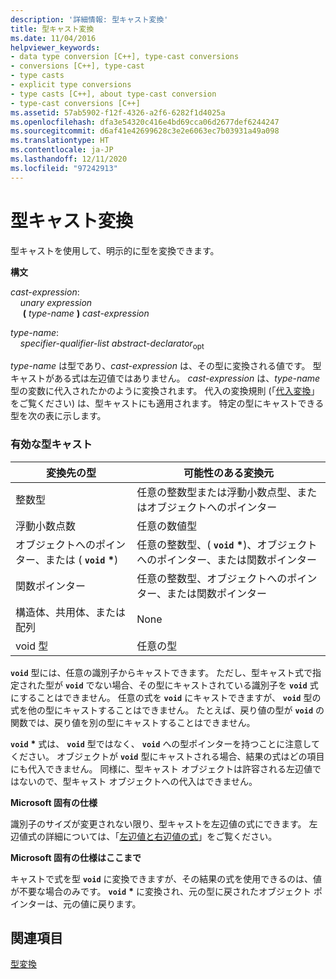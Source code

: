 ```yaml
---
description: '詳細情報: 型キャスト変換'
title: 型キャスト変換
ms.date: 11/04/2016
helpviewer_keywords:
- data type conversion [C++], type-cast conversions
- conversions [C++], type-cast
- type casts
- explicit type conversions
- type casts [C++], about type-cast conversion
- type-cast conversions [C++]
ms.assetid: 57ab5902-f12f-4326-a2f6-6282f1d4025a
ms.openlocfilehash: dfa3e54320c416e4bd69cca06d2677def6244247
ms.sourcegitcommit: d6af41e42699628c3e2e6063ec7b03931a49a098
ms.translationtype: HT
ms.contentlocale: ja-JP
ms.lasthandoff: 12/11/2020
ms.locfileid: "97242913"
---
```

# <a name="type-cast-conversions"></a>型キャスト変換

型キャストを使用して、明示的に型を変換できます。

**構文**

*cast-expression*:<br/>
&nbsp;&nbsp;&nbsp;&nbsp;*unary expression*<br/>
&nbsp;&nbsp;&nbsp;&nbsp; **(**  *type-name*  **)**  *cast-expression*

*type-name*:<br/>
&nbsp;&nbsp;&nbsp;&nbsp;*specifier-qualifier-list* *abstract-declarator*<sub>opt</sub>

*type-name* は型であり、*cast-expression* は、その型に変換される値です。 型キャストがある式は左辺値ではありません。 *cast-expression* は、*type-name* 型の変数に代入されたかのように変換されます。 代入の変換規則 (「[代入変換](../c-language/assignment-conversions.md)」をご覧ください) は、型キャストにも適用されます。 特定の型にキャストできる型を次の表に示します。

### <a name="legal-type-casts"></a>有効な型キャスト

|変換先の型|可能性のある変換元|
|-----------------------|-----------------------|
|整数型|任意の整数型または浮動小数点型、またはオブジェクトへのポインター|
|浮動小数点数|任意の数値型|
|オブジェクトへのポインター、または ( **`void`** <strong>\*</strong>)|任意の整数型、( **`void`** <strong>\*</strong>)、オブジェクトへのポインター、または関数ポインター|
|関数ポインター|任意の整数型、オブジェクトへのポインター、または関数ポインター|
|構造体、共用体、または配列|None|
|void 型|任意の型|

**`void`** 型には、任意の識別子からキャストできます。 ただし、型キャスト式で指定された型が **`void`** でない場合、その型にキャストされている識別子を **`void`** 式にすることはできません。 任意の式を **`void`** にキャストできますが、 **`void`** 型の式を他の型にキャストすることはできません。 たとえば、戻り値の型が **`void`** の関数では、戻り値を別の型にキャストすることはできません。

**`void`** <strong>\*</strong> 式は、 **`void`** 型ではなく、 **`void`** への型ポインターを持つことに注意してください。 オブジェクトが **`void`** 型にキャストされる場合、結果の式はどの項目にも代入できません。 同様に、型キャスト オブジェクトは許容される左辺値ではないので、型キャスト オブジェクトへの代入はできません。

**Microsoft 固有の仕様**

識別子のサイズが変更されない限り、型キャストを左辺値の式にできます。 左辺値式の詳細については、「[左辺値と右辺値の式](../c-language/l-value-and-r-value-expressions.md)」をご覧ください。

**Microsoft 固有の仕様はここまで**

キャストで式を型 **`void`** に変換できますが、その結果の式を使用できるのは、値が不要な場合のみです。 **`void`** <strong>\*</strong> に変換され、元の型に戻されたオブジェクト ポインターは、元の値に戻ります。

## <a name="see-also"></a>関連項目

[型変換](../c-language/type-conversions-c.md)

